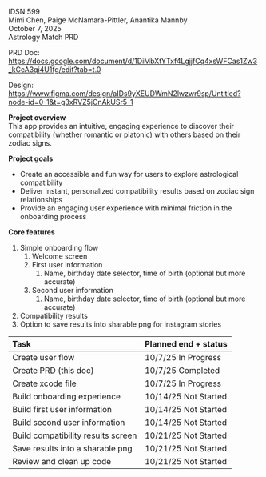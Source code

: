 IDSN 599  
Mimi Chen, Paige McNamara-Pittler, Anantika Mannby  
October 7, 2025  
Astrology Match PRD

PRD Doc: https://docs.google.com/document/d/1DiMbXtYTxf4LgjjfCq4xsWFCas1Zw3_kCcA3qi4U1fg/edit?tab=t.0

Design: https://www.figma.com/design/aIDs9yXEUDWmN2lwzwr9sp/Untitled?node-id=0-1&t=g3xRVZ5jCnAkUSr5-1


**Project overview**  
This app provides an intuitive, engaging experience to discover their compatibility (whether romantic or platonic) with others based on their zodiac signs.

**Project goals**

* Create an accessible and fun way for users to explore astrological compatibility  
* Deliver instant, personalized compatibility results based on zodiac sign relationships  
* Provide an engaging user experience with minimal friction in the onboarding process

**Core features**

1. Simple onboarding flow  
   1. Welcome screen  
   2. First user information  
      1. Name, birthday date selector, time of birth (optional but more accurate)  
   3. Second user information  
      1. Name, birthday date selector, time of birth (optional but more accurate)  
2. Compatibility results  
3. Option to save results into sharable png for instagram stories

| Task | Planned end \+ status |
| :---- | :---- |
| Create user flow | 10/7/25 In Progress |
| Create PRD (this doc) | 10/7/25 Completed |
| Create xcode file | 10/7/25 In Progress |
| Build onboarding experience | 10/14/25 Not Started |
| Build first user information | 10/14/25 Not Started |
| Build second user information | 10/14/25 Not Started |
| Build compatibility results screen | 10/21/25 Not Started |
| Save results into a sharable png | 10/21/25 Not Started |
| Review and clean up code | 10/21/25 Not Started |

